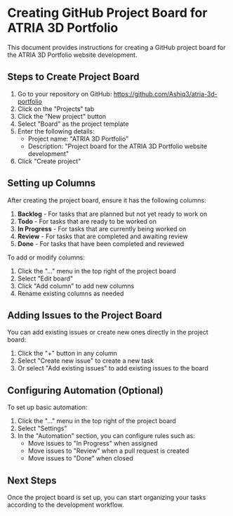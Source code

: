 # Creating GitHub Project Board for ATRIA 3D Portfolio

This document provides instructions for creating a GitHub project board for the ATRIA 3D Portfolio website development.

## Steps to Create Project Board

1. Go to your repository on GitHub: https://github.com/Ashiq3/atria-3d-portfolio
2. Click on the "Projects" tab
3. Click the "New project" button
4. Select "Board" as the project template
5. Enter the following details:
   - Project name: "ATRIA 3D Portfolio"
   - Description: "Project board for the ATRIA 3D Portfolio website development"
6. Click "Create project"

## Setting up Columns

After creating the project board, ensure it has the following columns:

1. **Backlog** - For tasks that are planned but not yet ready to work on
2. **Todo** - For tasks that are ready to be worked on
3. **In Progress** - For tasks that are currently being worked on
4. **Review** - For tasks that are completed and awaiting review
5. **Done** - For tasks that have been completed and reviewed

To add or modify columns:
1. Click the "..." menu in the top right of the project board
2. Select "Edit board"
3. Click "Add column" to add new columns
4. Rename existing columns as needed

## Adding Issues to the Project Board

You can add existing issues or create new ones directly in the project board:

1. Click the "+" button in any column
2. Select "Create new issue" to create a new task
3. Or select "Add existing issues" to add existing issues to the board

## Configuring Automation (Optional)

To set up basic automation:
1. Click the "..." menu in the top right of the project board
2. Select "Settings"
3. In the "Automation" section, you can configure rules such as:
   - Move issues to "In Progress" when assigned
   - Move issues to "Review" when a pull request is created
   - Move issues to "Done" when closed

## Next Steps

Once the project board is set up, you can start organizing your tasks according to the development workflow.